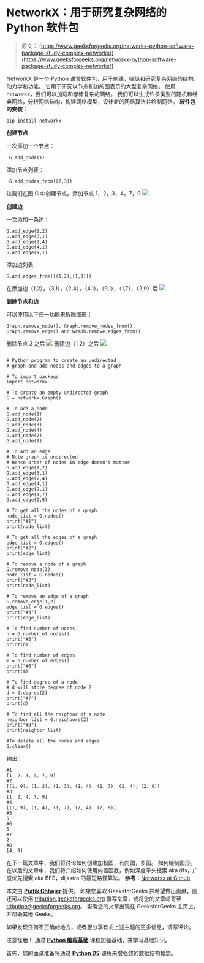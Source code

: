 # NetworkX：用于研究复杂网络的 Python 软件包

> 原文： [https://www.geeksforgeeks.org/networkx-python-software-package-study-complex-networks/](https://www.geeksforgeeks.org/networkx-python-software-package-study-complex-networks/)

NetworkX 是一个 Python 语言软件包，用于创建，操纵和研究复杂网络的结构，动力学和功能。 它用于研究以节点和边的图表示的大型复杂网络。 使用 networkx，我们可以加载和存储复杂的网络。 我们可以生成许多类型的随机和经典网络，分析网络结构，构建网络模型，设计新的网络算法并绘制网络。
**软件包的安装**：

```
pip install networkx

```

**创建节点**

一次添加一个节点：

```
 G.add_node(1)
```

添加节点列表：

```
 G.add_nodes_from([2,3])
```

让我们在图 G 中创建节点。添加节点 1，2，3，4，7，9
![](img/56e9ab7df93c5847bf21366790ca99b9.png)

**创建边**

一次添加一条边：

```
G.add_edge(1,2)
G.add_edge(3,1)
G.add_edge(2,4)
G.add_edge(4,1)
G.add_edge(9,1)
```

添加边列表：

```
G.add_edges_from([(1,2),(1,3)])
```

在添加边（1,2），（3,1），（2,4），（4,1），（9,1），（1,7），（2,9）后
![](img/d144101b15df76be83e7bfa8859ebb42.png)

**删除节点和边**

可以使用以下任一功能来拆除图形：

```
Graph.remove_node(), Graph.remove_nodes_from(),
Graph.remove_edge() and Graph.remove_edges_from()
```

删除节点 3 之后
![](img/e3ca98da29c711b9be885fa2a31a98cb.png)
删除边（1,2）之后
![](img/e9d5676ee4ad7fb52b9822363a51ba11.png)

```

# Python program to create an undirected  
# graph and add nodes and edges to a graph 

# To import package 
import networkx 

# To create an empty undirected graph 
G = networkx.Graph() 

# To add a node 
G.add_node(1) 
G.add_node(2) 
G.add_node(3) 
G.add_node(4) 
G.add_node(7) 
G.add_node(9) 

# To add an edge 
# Note graph is undirected 
# Hence order of nodes in edge doesn't matter 
G.add_edge(1,2) 
G.add_edge(3,1) 
G.add_edge(2,4) 
G.add_edge(4,1) 
G.add_edge(9,1) 
G.add_edge(1,7) 
G.add_edge(2,9) 

# To get all the nodes of a graph 
node_list = G.nodes() 
print("#1") 
print(node_list) 

# To get all the edges of a graph 
edge_list = G.edges() 
print("#2") 
print(edge_list) 

# To remove a node of a graph 
G.remove_node(3) 
node_list = G.nodes() 
print("#3") 
print(node_list) 

# To remove an edge of a graph 
G.remove_edge(1,2) 
edge_list = G.edges() 
print("#4") 
print(edge_list) 

# To find number of nodes 
n = G.number_of_nodes() 
print("#5") 
print(n) 

# To find number of edges 
m = G.number_of_edges() 
print("#6") 
print(m) 

# To find degree of a node 
# d will store degree of node 2 
d = G.degree(2) 
print("#7") 
print(d) 

# To find all the neighbor of a node 
neighbor_list = G.neighbors(2) 
print("#8") 
print(neighbor_list) 

#To delete all the nodes and edges 
G.clear()

```

输出：

```
#1
[1, 2, 3, 4, 7, 9]
#2
[(1, 9), (1, 2), (1, 3), (1, 4), (1, 7), (2, 4), (2, 9)]
#3
[1, 2, 4, 7, 9]
#4
[(1, 9), (1, 4), (1, 7), (2, 4), (2, 9)]
#5
5
#6
5
#7
2
#8
[4, 9]

```

在下一篇文章中，我们将讨论如何创建加权图，有向图，多图。 如何绘制图形。 在以后的文章中，我们将介绍如何使用内置函数，例如深度拳头搜索 aka dfs，广度优先搜索 aka BFS，dijkstra 的最短路径算法。
 **参考**：[Networxx at Github](https://networkx.github.io/documentation/networkx-1.10/overview.html)

本文由 **[Pratik Chhajer](https://github.com/pratik-chhajer)** 提供。 如果您喜欢 GeeksforGeeks 并希望做出贡献，则还可以使用 [tribution.geeksforgeeks.org](http://www.contribute.geeksforgeeks.org) 撰写文章，或将您的文章邮寄至 tribution@geeksforgeeks.org。 查看您的文章出现在 GeeksforGeeks 主页上，并帮助其他 Geeks。

如果发现任何不正确的地方，或者想分享有关上述主题的更多信息，请写评论。

注意怪胎！ 通过 [**Python 编程基础**](https://practice.geeksforgeeks.org/courses/Python-Foundation?utm_source=geeksforgeeks&utm_medium=article&utm_campaign=GFG_Article_Bottom_Python_Foundation) 课程加强基础，并学习基础知识。

首先，您的面试准备将通过 [**Python DS**](https://practice.geeksforgeeks.org/courses/Data-Structures-With-Python?utm_source=geeksforgeeks&utm_medium=article&utm_campaign=GFG_Article_Bottom_Python_DS) 课程来增强您的数据结构概念。